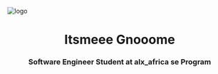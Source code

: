 ![logo](https://i.redd.it/30c5oso121va1.gif)
<h1 align="center">Itsmeee Gnooome</h1>
<h3 align="center">Software Engineer Student at alx_africa se Program</h3>

